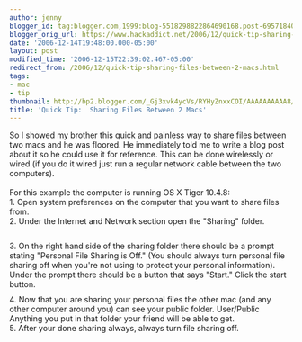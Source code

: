 ```yaml
---
author: jenny
blogger_id: tag:blogger.com,1999:blog-5518298822864690168.post-6957184030805343156
blogger_orig_url: https://www.hackaddict.net/2006/12/quick-tip-sharing-files-between-2-macs.html
date: '2006-12-14T19:48:00.000-05:00'
layout: post
modified_time: '2006-12-15T22:39:02.467-05:00'
redirect_from: /2006/12/quick-tip-sharing-files-between-2-macs.html
tags:
- mac
- tip
thumbnail: http://bp2.blogger.com/_Gj3xvk4ycVs/RYHyZnxxCOI/AAAAAAAAAA8/Z6YszCumsuc/s72-c/sys.jpg
title: 'Quick Tip:  Sharing Files Between 2 Macs'
---
```


So I showed my brother this quick and painless way to share files between two macs and he was floored.  He immediately told me to write a blog post about it so he could use it for reference.  This can be done wirelessly or wired (if you do it wired just run a regular network cable between the two computers).<br/><br/>For this example the computer is running OS X Tiger 10.4.8:<br/>1.  Open system preferences on the computer that you want to share files from.<br/>2. Under the Internet and Network section open the "Sharing" folder.<br/><img alt="" border="0" id="BLOGGER_PHOTO_ID_5008550782601070818" src="{{ site.url }}/assets/images/2006-12-14-image-0000.jpg" style="margin: 0px auto 10px; display: block; text-align: center; "/><br/>3.  On the right hand side of the sharing folder there should be a prompt stating "Personal File Sharing is Off."  (You should always turn personal file sharing off when you're not using to protect your personal information).  Under the prompt there should be a button that says "Start."  Click the start button.<br/><img alt="" border="0" id="BLOGGER_PHOTO_ID_5008551461205903602" src="{{ site.url }}/assets/images/2006-12-14-image-0001.jpg" style="margin: 0px auto 10px; display: block; text-align: center; "/>4. Now that you are sharing your personal files the other mac (and any other computer around you) can see your public folder.  User/Public  Anything you put in that folder your friend will be able to get.<br/>5. After your done sharing always, always turn file sharing off.